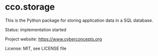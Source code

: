 # cco.storage

This is the Python package for storing application data in a SQL database.

Status: implementation started

Project website: https://www.cyberconcepts.org

License: MIT, see LICENSE file

